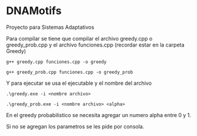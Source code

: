 # DNAMotifs

Proyecto para Sistemas Adaptativos


Para compilar se tiene que compilar el archivo greedy.cpp o greedy_prob.cpp y el archivo funciones.cpp (recordar estar en la carpeta Greedy)

    g++ greedy.cpp funciones.cpp -o greedy

    g++ greedy_prob.cpp funciones.cpp -o greedy_prob

Y para ejecutar se usa el ejecutable y el nombre del archivo

    .\greedy.exe -i <nombre archivo>

    .\greedy_prob.exe -i <nombre archivo> <alpha>

En el greedy probabilistico se necesita agregar un numero alpha entre 0 y 1.

Si no se agregan los parametros se les pide por consola.
 